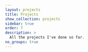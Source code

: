 ```yaml
---
layout: projects
title: Projects
show_collection: projects
sidebar: true
order: 7
description: >
  All the projects I've done so far.
no_groups: true
---
```

